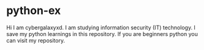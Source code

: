 # python-ex
Hi I am cybergalaxyxd. 
I am studying information security (IT) technology.
I save my python learnings in this repository.
If you are beginners python you can visit my repository.
